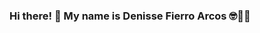 ### Hi there! 👋 My name is Denisse Fierro Arcos 🤓🐱‍👤

<!--
I am a marine scientist from Ecuador living in Hobart, Australia. I have worked previously researched sharks and fishes in the Galapagos 🦈🐠 but now I am completing a PhD looking at impacts of climate change on marine ecosystems of the Southern Ocean 🐧🐳 I have been involved in a few publications and you can find them [here](https://www.researchgate.net/profile/Denisse-Fierro-Arcos).

I enjoying programming and I am often involved in the organisation or delivery of workshops and hackathons in Australia and Latin America. I am involved with the [R-Ladies](https://rladies.org/), [Datatas](http://datatas.com/), [OceanHackWeek](https://oceanhackweek.github.io/) and I am a certified [Carpentries](https://carpentries.org/) instructor.

**Who am I?**
- 🔭 I’m currently working on my PhD studying the effects of climate change on Southern Ocean ecosystems. I am also developing some [tools](https://github.com/Fish-MIP/FishMIP_extracting-data) for the [Fish-MIP](https://www.isimip.org/about/marine-ecosystems-fisheries/) to facilitate access to [ISIMIP](https://www.isimip.org/) data.
- 🌱 I’m currently learning about Open Science and spatial analysis in `R`.
- 👯 I’m looking to collaborate on projects studying the effect of climate change on sharks, or in any projects related to open science.
- 💬 Ask me about how to make nice plots with `ggplot2`. This is by far my favorite package.
- 📫 How to reach me: [@lidefi87](https://twitter.com/lidefi87) or [email](mailto:lidefi87@hotmail.com).
- 😄 Pronouns: she/her
- ⚡ Fun fact: I am a massive dog lover ❤🐕 and I am competent at many sports (running, swimming, cycling, climbing, free- and scuba-diving, kayaking, boxing), but I do not excel in any of them 😅

*También hablo español, así que si quieren colaborar o tienen preguntas sobre mi trabajo, no duden en escribirme*
-->
